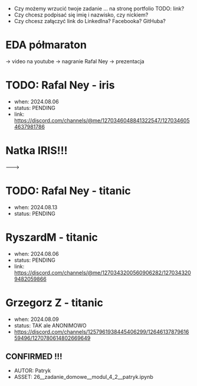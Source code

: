
- Czy możemy wrzucić twoje zadanie ... na stronę portfolio TODO: link?
- Czy chcesz podpisać się imię i nazwisko, czy nickiem?
- Czy chcesz załączyć link do LinkedIna? Facebooka? GitHuba?

# EDA półmaraton
-> video na youtube
-> nagranie Rafal Ney
-> prezentacja

# TODO: Rafal Ney - iris

- when: 2024.08.06
- status: PENDING
- link: https://discord.com/channels/@me/1270346048841322547/1270346054637981786

# Natka IRIS!!!
--->

# TODO: Rafal Ney - titanic

- when: 2024.08.13
- status: PENDING

# RyszardM - titanic

- when: 2024.08.06
- status: PENDING
- link: https://discord.com/channels/@me/1270343200560906282/1270343209482059866

# Grzegorz Z - titanic

- when: 2024.08.09
- status: TAK ale ANONIMOWO
- https://discord.com/channels/1257961938445406299/1264613787961659496/1270780614802669649

## CONFIRMED !!!

- AUTOR: Patryk
- ASSET: 26__zadanie_domowe__modul_4_2__patryk.ipynb
